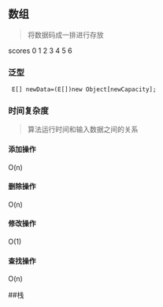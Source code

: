 ## 数组
>将数据码成一排进行存放

scores 0 1 2 3 4 5 6

### 泛型
~~~
 E[] newData=(E[])new Object[newCapacity];
~~~

### 时间复杂度
>算法运行时间和输入数据之间的关系
#### 添加操作
O(n)
#### 删除操作
O(n)

#### 修改操作
O(1)

#### 查找操作
O(n)

##栈